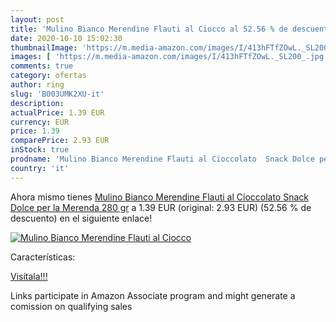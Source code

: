 ```yaml
---
layout: post
title: 'Mulino Bianco Merendine Flauti al Ciocco al 52.56 % de descuento'
date: 2020-10-10 15:02:30
thumbnailImage: 'https://m.media-amazon.com/images/I/413hFTfZOwL._SL200_.jpg'
images: [ 'https://m.media-amazon.com/images/I/413hFTfZOwL._SL200_.jpg' ]
comments: true
category: ofertas
author: ring
slug: 'B003UMK2XU-it'
description:
actualPrice: 1.39 EUR
currency: EUR
price: 1.39
comparePrice: 2.93 EUR
inStock: true
prodname: 'Mulino Bianco Merendine Flauti al Cioccolato  Snack Dolce per la Merenda  280 gr'
country: 'it'
---
```


Ahora mismo tienes [Mulino Bianco Merendine Flauti al Cioccolato  Snack Dolce per la Merenda  280 gr](https://www.amazon.it/dp/B003UMK2XU/?tag=tolees00-21) a 1.39 EUR (original: 2.93 EUR) (52.56 %  de descuento) en el siguiente enlace!

[![Mulino Bianco Merendine Flauti al Ciocco](https://m.media-amazon.com/images/I/413hFTfZOwL._SL200_.jpg)](https://www.amazon.it/dp/B003UMK2XU/?tag=tolees00-21)

Características:


[Visítala!!!](https://www.amazon.it/dp/B003UMK2XU/?tag=tolees00-21)

Links participate in Amazon Associate program and might generate a comission on qualifying sales
